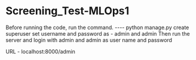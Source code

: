 # Screening_Test-MLOps1

Before running the code, run the command. ---- python manage.py create superuser
set username and password as - admin and admin
Then run the server and login with admin and admin as user name and password

URL - localhost:8000/admin
